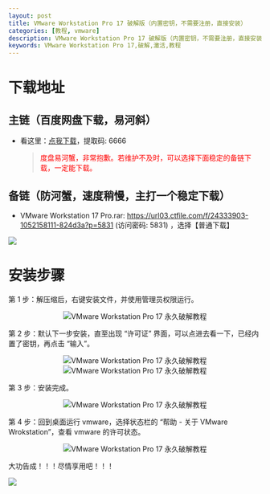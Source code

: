 ```yaml
---
layout: post
title: VMware Workstation Pro 17 破解版（内置密钥，不需要注册，直接安装）
categories: [教程, vmware]
description: VMware Workstation Pro 17 破解版（内置密钥，不需要注册，直接安装）
keywords: VMware Workstation Pro 17,破解,激活,教程
---
```


# 下载地址

## 主链（百度网盘下载，易河斜）

- 看这里：[点我下载](https://pan.baidu.com/s/1DeOdm0g8fPkc71Aw9QzPNw?pwd=6666)，提取码: 6666

  > <p style="color:red" >度盘易河蟹，非常抱歉。若维护不及时，可以选择下面稳定的备链下载，一定能下载。</p>

## 备链（防河蟹，速度稍慢，主打一个稳定下载）

- VMware Workstation 17 Pro.rar: <https://url03.ctfile.com/f/24333903-1052158111-824d3a?p=5831> (访问密码: 5831) ，选择【普通下载】

![](https://pic.imgdb.cn/item/6612476468eb935713c85291.gif)

# 安装步骤

第 1 步：解压缩后，右键安装文件，并使用管理员权限运行。

<center><img src="https://cdn.jsdelivr.net/gh/isanthree/blog-gallery/pic/pFXfBIe.png" alt="VMware Workstation Pro 17 永久破解教程"/></center>

第 2 步：默认下一步安装，直至出现 “许可证” 界面，可以点进去看一下，已经内置了密钥，再点击 “输入”。

<center><img src="https://cdn.jsdelivr.net/gh/isanthree/blog-gallery/pic/pFXfRqf.png" alt="VMware Workstation Pro 17 永久破解教程"/></center>

<center><img src="https://cdn.jsdelivr.net/gh/isanthree/blog-gallery/pic/pFXfTRs.png" alt="VMware Workstation Pro 17 永久破解教程"/></center>

第 3 步：安装完成。

<center><img src="https://cdn.jsdelivr.net/gh/isanthree/blog-gallery/pic/pFXfqs0.png" alt="VMware Workstation Pro 17 永久破解教程"/></center>

第 4 步：回到桌面运行 vmware，选择状态栏的 “帮助 - 关于 VMware Wrokstation”，查看 vmware 的许可状态。

<center><img src="https://cdn.jsdelivr.net/gh/isanthree/blog-gallery/pic/pFXfvoF.png" alt="VMware Workstation Pro 17 永久破解教程"/></center>

大功告成！！！尽情享用吧！！！

![](https://pic.imgdb.cn/item/661246bf68eb935713c7f81c.gif)

<!--
个人许可证：
JA09H-4V15H-M80V8-8A8Z4-2U8N4
1C212-41352-081H8-693E2-AZ2J0

批量许可证：
5Y69H-0J250-H88C8-MJ8Q0-2C2P4
MC60H-DWHD5-H80U9-6V85M-8280D
JU090-6039P-08409-8J0QH-2YR7F
-->
